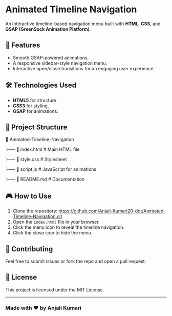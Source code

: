 # Animated Timeline Navigation

An interactive timeline-based navigation menu built with **HTML**, **CSS**, and **GSAP (GreenSock Animation Platform)**.

## 🚀 Features

- Smooth GSAP-powered animations.
- A responsive sidebar-style navigation menu.
- Interactive open/close transitions for an engaging user experience.

## 🛠 Technologies Used

- **HTML5** for structure.
- **CSS3** for styling.
- **GSAP** for animations.

## 📂 Project Structure

📂 Animated-Timeline-Navigation 

├── 📜 index.html # Main HTML file 

├── 📜 style.css # Stylesheet 

├── 📜 script.js # JavaScript for animations 

├── 📜 README.md # Documentation


## 🎮 How to Use

1. Clone the repository: https://github.com/Anjali-Kumari20-dot/Animated-Timeline-Navigation.git
2. Open the `index.html` file in your browser.
3. Click the menu icon to reveal the timeline navigation.
4. Click the close icon to hide the menu.


## 🤝 Contributing

Feel free to submit issues or fork the repo and open a pull request.

## 📝 License

This project is licensed under the MIT License.

---

### Made with ❤️ by <b>Anjali Kumari</b>

